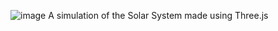 ![image](https://github.com/user-attachments/assets/d91c0e29-0136-401a-a2ff-cca06182c480)
A simulation of the Solar System made using Three.js
